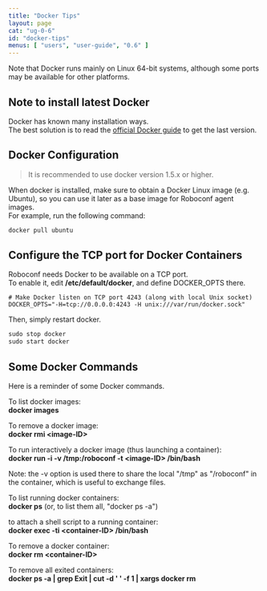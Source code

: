 ```yaml
---
title: "Docker Tips"
layout: page
cat: "ug-0-6"
id: "docker-tips"
menus: [ "users", "user-guide", "0.6" ]
---
```

  
Note that Docker runs mainly on Linux 64-bit systems, although some ports may be available for other platforms.


## Note to install latest Docker

Docker has known many installation ways.  
The best solution is to read the [official Docker guide](https://docs.docker.com/engine/installation) to get the last version.


## Docker Configuration

> It is recommended to use docker version 1.5.x or higher.

When docker is installed, make sure to obtain a Docker Linux image (e.g. Ubuntu), so you can use it later as a base image for Roboconf agent images.  
For example, run the following command:

```tcl
docker pull ubuntu
```


## Configure the TCP port for Docker Containers

Roboconf needs Docker to be available on a TCP port.  
To enable it, edit **/etc/default/docker**, and define DOCKER\_OPTS there.

```properties
# Make Docker listen on TCP port 4243 (along with local Unix socket)
DOCKER_OPTS="-H=tcp://0.0.0.0:4243 -H unix:///var/run/docker.sock"
```

Then, simply restart docker.

```tcl
sudo stop docker
sudo start docker
```


## Some Docker Commands

Here is a reminder of some Docker commands.

To list docker images:  
**docker images**

To remove a docker image:  
**docker rmi \<image-ID\>**

To run interactively a docker image (thus launching a container):  
**docker run -i -v /tmp:/roboconf -t \<image-ID\> /bin/bash**

Note: the -v option is used there to share the local "/tmp" as "/roboconf" in the container, which is useful to exchange files.

To list running docker containers:  
**docker ps** (or, to list them all, "docker ps -a")

to attach a shell script to a running container:  
**docker exec -ti \<container-ID\> /bin/bash**

To remove a docker container:  
**docker rm \<container-ID\>**

To remove all exited containers:  
**docker ps -a | grep Exit | cut -d ' ' -f 1 | xargs docker rm**
